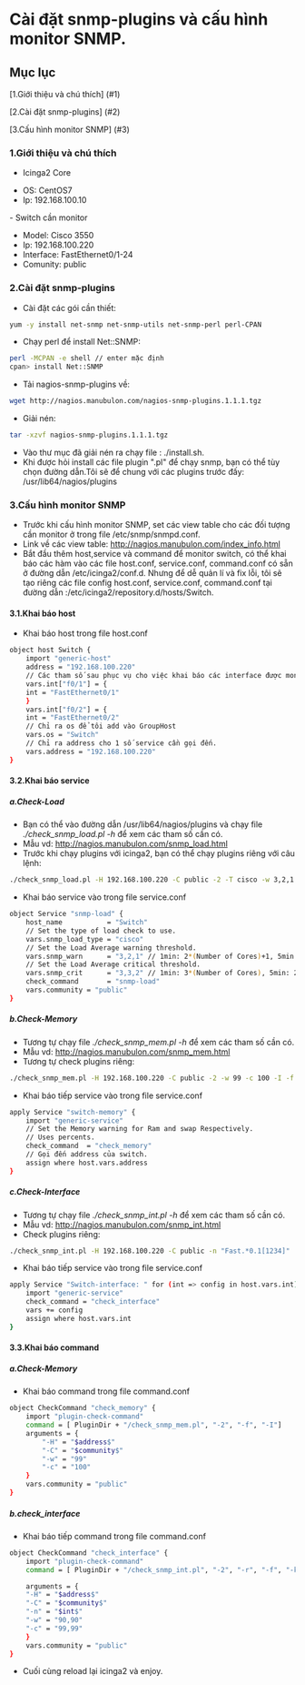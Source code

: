 # Cài đặt snmp-plugins và cấu hình monitor SNMP.
## Mục lục
[1.Giới thiệu và chú thích] (#1)

[2.Cài đặt snmp-plugins] (#2)

[3.Cấu hình monitor SNMP] (#3)

<a name="1"></a>
### 1.Giới thiệu và chú thích
- Icinga2 Core
<ul>
	<li>OS: CentOS7</li>
	<li>Ip: 192.168.100.10</li>
</ul>
- Switch cần monitor
<ul>
	<li>Model: Cisco 3550</li>
	<li>Ip: 192.168.100.220</li>
	<li>Interface: FastEthernet0/1-24</li>
	<li>Comunity: public</li>
</ul>

<a name="2"></a>
### 2.Cài đặt snmp-plugins
- Cài đặt các gói cần thiết:
```sh
yum -y install net-snmp net-snmp-utils net-snmp-perl perl-CPAN
```
- Chạy perl để install Net::SNMP:
```sh
perl -MCPAN -e shell // enter mặc định
cpan> install Net::SNMP
```
- Tải nagios-snmp-plugins về:
```sh
wget http://nagios.manubulon.com/nagios-snmp-plugins.1.1.1.tgz
```
- Giải nén:
```sh
tar -xzvf nagios-snmp-plugins.1.1.1.tgz
```
- Vào thư mục đã giải nén ra chạy file : ./install.sh.
- Khi được hỏi install các file plugin ".pl" để chạy snmp, bạn có thể tùy chọn đường dẫn.Tôi sẽ để chung với các plugins trước đấy: /usr/lib64/nagios/plugins

<a name="3"></a>
### 3.Cấu hình monitor SNMP
- Trước khi cấu hình monitor SNMP, set các view table cho các đối tượng cần monitor ở trong file /etc/snmp/snmpd.conf.
- Link về các view table: http://nagios.manubulon.com/index_info.html
- Bắt đầu thêm host,service và command để monitor switch, có thể khai báo các hàm vào các file host.conf, service.conf, command.conf có sẵn ở đường dẫn /etc/icinga2/conf.d. Nhưng để dễ quản lí và fix lỗi, tôi sẽ tạo riêng các file config host.conf, service.conf, command.conf tại đường dẫn :/etc/icinga2/repository.d/hosts/Switch.
#### 3.1.Khai báo host
- Khai báo host trong file host.conf
```sh
object host Switch {
	import "generic-host"
	address = "192.168.100.220"
	// Các tham số sau phục vụ cho việc khai báo các interface được monitor.Bạn có thể thêm các interface khác tùy ý với cú pháp tương tự.
	vars.int["f0/1"] = {
	int = "FastEthernet0/1"
	}
	vars.int["f0/2"] = {
	int = "FastEthernet0/2"
	// Chỉ ra os để tôi add vào GroupHost
	vars.os = "Switch"
	// Chỉ ra address cho 1 số service cần gọi đến.
	vars.address = "192.168.100.220"
}
```

#### 3.2.Khai báo service
##### a.Check-Load
- Bạn có thể vào đường dẫn /usr/lib64/nagios/plugins và chạy file *./check_snmp_load.pl -h* để xem các tham số cần có.
- Mẫu vd: http://nagios.manubulon.com/snmp_load.html
- Trước khi chạy plugins với icinga2, bạn có thể chạy plugins riêng với câu lệnh:
```sh
./check_snmp_load.pl -H 192.168.100.220 -C public -2 -T cisco -w 3,2,1 -c 3,3,2 -f
```

- Khai báo service vào trong file service.conf
```sh
object Service "snmp-load" {
    host_name           = "Switch"
    // Set the type of load check to use.
    vars.snmp_load_type = "cisco"
    // Set the Load Average warning threshold.
    vars.snmp_warn      = "3,2,1" // 1min: 2*(Number of Cores)+1, 5min: (Number of Cores)+1, 15min: (Number of Cores)
    // Set the Load Average critical threshold.
    vars.snmp_crit      = "3,3,2" // 1min: 3*(Number of Cores), 5min: 2*(Number of Cores)+1, 15min: (Number of Cores)+1
    check_command       = "snmp-load"
	vars.community = "public"
}
```

##### b.Check-Memory
- Tương tự chạy file *./check_snmp_mem.pl -h* để xem các tham số cần có.
- Mẫu vd: http://nagios.manubulon.com/snmp_mem.html
- Tương tự check plugins riêng:
```sh
./check_snmp_mem.pl -H 192.168.100.220 -C public -2 -w 99 -c 100 -I -f
```

- Khai báo tiếp service vào trong file service.conf
```sh
apply Service "switch-memory" {
	import "generic-service"
	// Set the Memory warning for Ram and swap Respectively.
    // Uses percents.
    check_command  = "check_memory"
	// Gọi đến address của switch.
	assign where host.vars.address
}
```

##### c.Check-Interface
- Tương tự chạy file *./check_snmp_int.pl -h* để xem các tham số cần có.
- Mẫu vd: http://nagios.manubulon.com/snmp_int.html
- Check plugins riêng:
```sh
./check_snmp_int.pl -H 192.168.100.220 -C public -n "Fast.*0.1[1234]" 
```

- Khai báo tiếp service vào trong file service.conf
```sh
apply Service "Switch-interface: " for (int => config in host.vars.int){
	import "generic-service"
	check_command = "check_interface"
	vars += config
	assign where host.vars.int
}
```

#### 3.3.Khai báo command
##### a.Check-Memory
- Khai báo command trong file command.conf
```sh
object CheckCommand "check_memory" {
	import "plugin-check-command"
	command = [ PluginDir + "/check_snmp_mem.pl", "-2", "-f", "-I"]
	arguments = {
		"-H" = "$address$"
		"-C" = "$community$"
		"-w" = "99"
		"-c" = "100"
	}
	vars.community = "public"
}
```

##### b.check_interface
- Khai báo tiếp command trong file command.conf
```sh
object CheckCommand "check_interface" {
	import "plugin-check-command"
	command = [ PluginDir + "/check_snmp_int.pl", "-2", "-r", "-f", "-k", "-Y"] 

	arguments = {
	"-H" = "$address$"
	"-C" = "$community$"
	"-n" = "$int$"
	"-w" = "90,90"
	"-c" = "99,99"
	}
	vars.community = "public"
}
```

- Cuối cùng reload lại icinga2 và enjoy.

